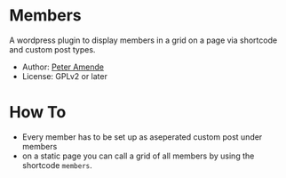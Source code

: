 # Members

A wordpress plugin to display members in a grid on a page via shortcode and custom post types.

* Author: [Peter Amende](http://zutrinken.com/)
* License: GPLv2 or later

# How To

* Every member has to be set up as aseperated custom post under members
* on a static page you can call a grid of all members by using the shortcode ````members````.
